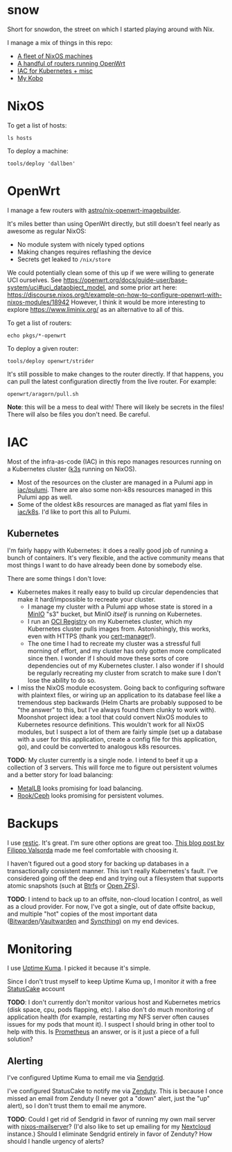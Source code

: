 # snow

Short for snowdon, the street on which I started playing around with Nix.

I manage a mix of things in this repo:

- [A fleet of NixOS machines](#nixos)
- [A handful of routers running OpenWrt](#openwrt)
- [IAC for Kubernetes + misc](#iac)
- [My Kobo](pkgs/my-kobo/README.md)

# NixOS

To get a list of hosts:

    ls hosts

To deploy a machine:

    tools/deploy 'dallben'

# OpenWrt

I manage a few routers with
[astro/nix-openwrt-imagebuilder](https://github.com/astro/nix-openwrt-imagebuilder).

It's miles better than using OpenWrt directly, but still doesn't feel nearly as
awesome as regular NixOS:

- No module system with nicely typed options
- Making changes requires reflashing the device
- Secrets get leaked to `/nix/store`

We could potentially clean some of this up if we were willing to generate UCI
ourselves. See
https://openwrt.org/docs/guide-user/base-system/uci#uci_dataobject_model, and
some prior art here:
https://discourse.nixos.org/t/example-on-how-to-configure-openwrt-with-nixos-modules/18942
However, I think it would be more interesting to explore
https://www.liminix.org/ as an alternative to all of this.

To get a list of routers:

    echo pkgs/*-openwrt

To deploy a given router:

    tools/deploy openwrt/strider

It's still possible to make changes to the router directly. If that happens,
you can pull the latest configuration directly from the live router. For
example:

    openwrt/aragorn/pull.sh

**Note**: this will be a mess to deal with! There will likely be secrets in the
files! There will also be files you don't need. Be careful.

# IAC

Most of the infra-as-code (IAC) in this repo manages resources running on a
Kubernetes cluster ([k3s](https://k3s.io/) running on NixOS).

- Most of the resources on the cluster are managed in a Pulumi app in
  [iac/pulumi](iac/pulumi). There are also some non-k8s resources managed in
  this Pulumi app as well.
- Some of the oldest k8s resources are managed as flat yaml files in
  [iac/k8s](iac/k8s). I'd like to port this all to Pulumi.

## Kubernetes

I'm fairly happy with Kubernetes: it does a really good job of running a bunch
of containers. It's very flexible, and the active community means that most
things I want to do have already been done by somebody else.

There are some things I don't love:

- Kubernetes makes it really easy to build up circular dependencies that make
  it hard/impossible to recreate your cluster.
  - I manage my cluster with a Pulumi app whose state is stored in a
    [MinIO](https://min.io/) "s3" bucket, but MinIO *itself* is running on
    Kubernetes.
  - I run an [OCI Registry](https://docs.docker.com/registry/) on my Kubernetes
    cluster, which my Kubernetes cluster pulls images from. Astonishingly, this
    works, even with HTTPS (thank you [cert-manager](https://cert-manager.io/)!).
  - The one time I had to recreate
    my cluster was a stressful full morning of effort, and my cluster has only
    gotten more complicated since then. I wonder if I should move these sorts
    of core dependencies out of my Kubernetes cluster. I also wonder if I
    should be regularly recreating my cluster from scratch to make sure I don't
    lose the ability to do so.
- I miss the NixOS module ecosystem. Going back to configuring software with
  plaintext files, or wiring up an application to its database feel like a
  tremendous step backwards (Helm Charts are probably supposed to be "the
  answer" to this, but I've always found them clunky to work with). Moonshot
  project idea: a tool that could convert NixOS modules to Kubernetes resource
  definitions. This wouldn't work for all NixOS modules, but I suspect a lot of
  them are fairly simple (set up a database with a user for this application,
  create a config file for this application, go), and could be converted to
  analogous k8s resources.

**TODO**: My cluster currently is a single node. I intend to beef it up a
collection of 3 servers. This will force me to figure out persistent volumes
and a better story for load balancing:

- [MetalLB](https://metallb.universe.tf/) looks promising for load balancing.
- [Rook/Ceph](https://rook.io/) looks promising for persistent volumes.

# Backups

I use [restic](https://restic.net/). It's great. I'm sure other options are
great too. [This blog post by Filippo
Valsorda](https://words.filippo.io/restic-cryptography/) made me feel
comfortable with choosing it.

I haven't figured out a good story for backing up databases in a
transactionally consistent manner. This isn't really Kubernetes's fault. I've
considered going off the deep end and trying out a filesystem that supports
atomic snapshots (such at [Btrfs](https://en.wikipedia.org/wiki/Btrfs) or
[Open ZFS](https://en.wikipedia.org/wiki/OpenZFS)).

**TODO**: I intend to back up to an offsite, non-cloud location I control, as
well as a cloud provider. For now, I've got a single, out of date offsite
backup, and multiple "hot" copies of the most important data
([Bitwarden](https://bitwarden.com/)/[Vaultwarden](https://github.com/dani-garcia/vaultwarden)
and [Syncthing](https://syncthing.net/)) on my end devices.

# Monitoring

I use [Uptime Kuma](https://github.com/louislam/uptime-kuma). I
picked it because it's simple.

Since I don't trust myself to keep Uptime Kuma up, I monitor *it* with a free
[StatusCake](https://statuscake.com/) account

**TODO**: I don't currently don't monitor various host and Kubernetes metrics
(disk space, cpu, pods flapping, etc). I also don't do much monitoring of
application health (for example, restarting my NFS server often causes issues
for my pods that mount it). I suspect I should bring in other tool to help with
this. Is [Prometheus](https://prometheus.io/) an answer, or is it just a piece
of a full solution?

## Alerting

I've configured Uptime Kuma to email me via [Sendgrid](https://sendgrid.com/).

I've configured StatusCake to notify me via
[Zenduty](https://www.zenduty.com/). This is because I once missed an email
from Zenduty (I never got a "down" alert, just the "up" alert), so I don't
trust them to email me anymore.

**TODO**: Could I get rid of Sendgrid in favor of running my own mail server
with
[nixos-mailserver](https://gitlab.com/simple-nixos-mailserver/nixos-mailserver)?
(I'd also like to set up emailing for my [Nextcloud](https://nextcloud.com/)
instance.) Should I eliminate Sendgrid entirely in favor of Zenduty? How should
I handle urgency of alerts?
